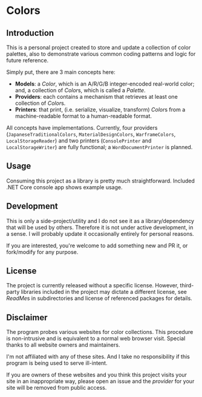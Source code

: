 # Colors

## Introduction

This is a personal project created to store and update a collection of color palettes, also to demonstrate various common coding patterns and logic for future reference.

Simply put, there are 3 main concepts here:

- **Models**: a *Color*, which is an A/R/G/B integer-encoded real-world color; and, a collection of *Color*s, which is called a *Palette*.
- **Providers**: each contains a mechanism that retrieves at least one collection of *Color*s.
- **Printers**: that print, (i.e. serialize, visualize, transform) *Color*s from a machine-readable format to a human-readable format.

All concepts have implementations. Currently, four providers (`JapaneseTraditionalColors`, `MaterialDesignColors`, `WarframeColors`, `LocalStorageReader`) and two printers (`ConsolePrinter` and `LocalStorageWriter`) are fully functional; a `WordDocumentPrinter` is planned.

## Usage

Consuming this project as a library is pretty much straightforward. Included .NET Core console app shows example usage.

## Development

This is only a side-project/utility and I do not see it as a library/dependency that will be used by others. Therefore it is not under active development, in a sense. I will probably update it occasionally entirely for personal reasons.

If you are interested, you're welcome to add something new and PR it, or fork/modify for any purpose.

## License

The project is currently released without a specific license. However, third-party libraries included in the project may dictate a different license, see *ReadMe*s in subdirectories and license of referenced packages for details.

## Disclaimer

The program probes various websites for color collections. This procedure is non-intrusive and is equivalent to a normal web browser visit. Special thanks to all website owners and maintainers.

I'm not affiliated with any of these sites. And I take no responsibility if this program is being used to serve ill-intent.

If you are owners of these websites and you think this project visits your site in an inappropriate way, please open an issue and the *provider* for your site will be removed from public access.
